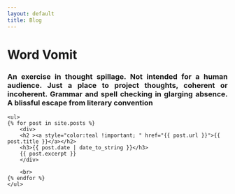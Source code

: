 ```yaml
---
layout: default
title: Blog
---
```


<h1>Word Vomit</h1>

<div class="container">
    <h3 style="text-align: justify;">An exercise in thought spillage. Not intended for a human audience. Just a place to project thoughts, coherent or incoherent. Grammar and spell checking in glarging absence. A blissful escape from literary convention</h3>

    <ul>
    {% for post in site.posts %}
        <div>
        <h2 ><a style="color:teal !important; " href="{{ post.url }}">{{ post.title }}</a></h2>
        <h3>{{ post.date | date_to_string }}</h3>
        {{ post.excerpt }}
        </div>
        
        <br>
    {% endfor %}
    </ul>

</div>